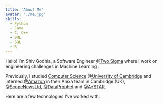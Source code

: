 ```yaml
---
title: 'About Me'
avatar: './me.jpg'
skills:
  - Python
  - Java
  - C, C++
  - SML
  - SQL
  - R
---
```


Hello! I’m Shiv Godhia, a Software Engineer [@Two Sigma](https://www.twosigma.com) where I work on engineering challenges in Machine Learning .

Previously, I studied [Computer Science](https://www.cst.cam.ac.uk/teaching) [@University of Cambridge](https://www.cam.ac.uk/) and interned [@Amazon](https://www.amazon.jobs/en/business_categories/alexa) in their Alexa team in Cambridge (UK), [@ScopeNewsLtd](https://scopenews.co.uk/get), [@DataProphet](https://dataprophet.com/) and [@A\*STAR](https://www.a-star.edu.sg/i2r).

Here are a few technologies I've worked with.
